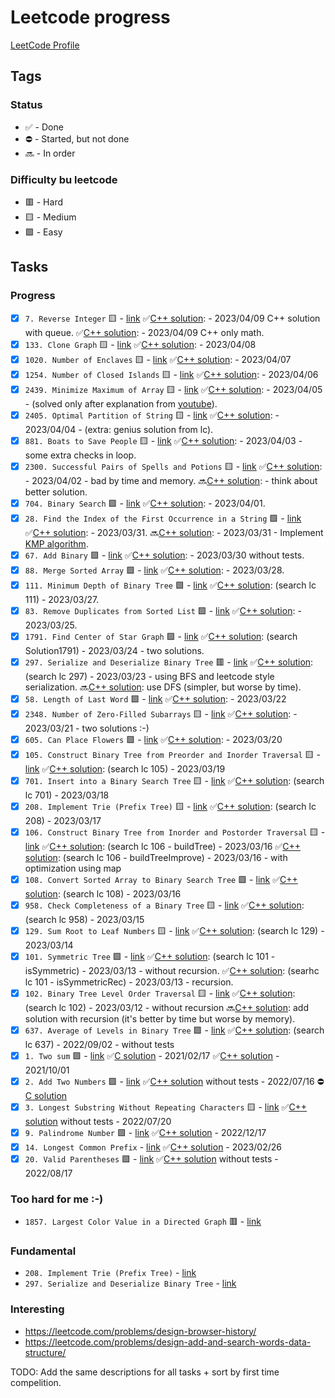# Leetcode progress

[LeetCode Profile](https://leetcode.com/Riokin/)

## Tags

### Status

- ✅ - Done
- ⛔️ - Started, but not done
- 🔜 - In order

### Difficulty bu leetcode

- 🟥 - Hard
- 🟨 - Medium
- 🟩 - Easy

## Tasks

### Progress

- [x]  `7. Reverse Integer` 🟨 - [link](https://leetcode.com/problems/reverse-integer/)
    ✅[C++ solution](./7.ReverseInteger/7.cpp): - 2023/04/09 C++ solution with queue.
    ✅[C++ solution](./7.ReverseInteger/7.cpp): - 2023/04/09 C++ only math.
- [x]  `133. Clone Graph` 🟨 - [link](https://leetcode.com/problems/clone-graph/)
    ✅[C++ solution](./133/133.cpp): - 2023/04/08
- [x]  `1020. Number of Enclaves` 🟨 - [link](https://leetcode.com/problems/number-of-enclaves/)
    ✅[C++ solution](./1020/1020.cpp): - 2023/04/07
- [x]  `1254. Number of Closed Islands` 🟨 - [link](https://leetcode.com/problems/number-of-closed-islands/)
    ✅[C++ solution](./1254/1254.cpp): - 2023/04/06
- [x]  `2439. Minimize Maximum of Array` 🟨 - [link](https://leetcode.com/problems/minimize-maximum-of-array/)
    ✅[C++ solution](./2439/2439.cpp): - 2023/04/05 - (solved only after explanation from [youtube](https://www.youtube.com/watch?v=DAQHXe1yNtM&ab_channel=AryanMittal)).
- [x]  `2405. Optimal Partition of String` 🟨 - [link](https://leetcode.com/problems/optimal-partition-of-string/)
    ✅[C++ solution](./2405/2405.cpp): - 2023/04/04 - (extra: genius solution from lc).
- [x]  `881. Boats to Save People` 🟨 - [link](https://leetcode.com/problems/boats-to-save-people/)
    ✅[C++ solution](./881/881.cpp): - 2023/04/03 - some extra checks in loop.
- [x]  `2300. Successful Pairs of Spells and Potions` 🟨 - [link](https://leetcode.com/problems/successful-pairs-of-spells-and-potions/)
    ✅[C++ solution](./2300/2300.cpp): - 2023/04/02 - bad by time and memory.
    🔜[C++ solution](./2300/2300.cpp): - think about better solution.
- [x]  `704. Binary Search` 🟩 - [link](https://leetcode.com/problems/binary-search/)
    ✅[C++ solution](./704/704.cpp): - 2023/04/01.
- [x]  `28. Find the Index of the First Occurrence in a String` 🟩 - [link](https://leetcode.com/problems/find-the-index-of-the-first-occurrence-in-a-string/)
    ✅[C++ solution](./28/28.cpp): - 2023/03/31.
    🔜[C++ solution](./28/28.cpp): - 2023/03/31 - Implement [KMP algorithm](https://www.geeksforgeeks.org/kmp-algorithm-for-pattern-searching/).
- [x]  `67. Add Binary` 🟩 - [link](https://leetcode.com/problems/add-binary/)
    ✅[C++ solution](./67/67.cpp): - 2023/03/30 without tests.
- [x]  `88. Merge Sorted Array` 🟩 - [link](https://leetcode.com/problems/merge-sorted-array/)
    ✅[C++ solution](./88/88.cpp): - 2023/03/28.
- [x]  `111. Minimum Depth of Binary Tree` 🟩 - [link](https://leetcode.com/problems/minimum-depth-of-binary-tree/)
    ✅[C++ solution](./tree.cpp): (search lc 111) - 2023/03/27.
- [x]  `83. Remove Duplicates from Sorted List` 🟩 - [link](https://leetcode.com/problems/remove-duplicates-from-sorted-list/)
    ✅[C++ solution](./83/83.cpp): - 2023/03/25.
- [x]  `1791. Find Center of Star Graph` 🟩 - [link](https://leetcode.com/problems/find-center-of-star-graph/)
    ✅[C++ solution](./graph.cpp): (search Solution1791) - 2023/03/24 - two solutions.
- [x]  `297. Serialize and Deserialize Binary Tree` 🟥 - [link](http://leetcode.com/problems/serialize-and-deserialize-binary-tree/)
    ✅[C++ solution](./tree.cpp): (search lc 297) - 2023/03/23 - using BFS and leetcode style serialization.
    🔜[C++ solution](./tree.cpp): use DFS (simpler, but worse by time).
- [x]  `58. Length of Last Word` 🟩 - [link](http://leetcode.com/problems/length-of-last-word/)
    ✅[C++ solution](./58/58.cpp): - 2023/03/22
- [x] `2348. Number of Zero-Filled Subarrays` 🟨 - [link](http://leetcode.com/problems/number-of-zero-filled-subarrays/)
    ✅[C++ solution](./2348/2348.cpp): - 2023/03/21 - two solutions :-)
- [x] `605. Can Place Flowers` 🟩 - [link](http://leetcode.com/problems/can-place-flowers/)
    ✅[C++ solution](./605/605.cpp): - 2023/03/20
- [x] `105. Construct Binary Tree from Preorder and Inorder Traversal` 🟨 - [link](http://leetcode.com/problems/construct-binary-tree-from-preorder-and-inorder-traversal/)
    ✅[C++ solution](./tree.cpp): (search lc 105) - 2023/03/19
- [x] `701. Insert into a Binary Search Tree` 🟨 - [link](http://leetcode.com/problems/insert-into-a-binary-search-tree/)
    ✅[C++ solution](./tree.cpp): (search lc 701) - 2023/03/18
- [x] `208. Implement Trie (Prefix Tree)` 🟨 - [link](http://leetcode.com/problems/implement-trie-prefix-tree/)
    ✅[C++ solution](./tree.cpp): (search lc 208) - 2023/03/17
- [x] `106. Construct Binary Tree from Inorder and Postorder Traversal` 🟨 - [link](http://leetcode.com/problems/construct-binary-tree-from-inorder-and-postorder-traversal/)
    ✅[C++ solution](./tree.cpp): (search lc 106 - buildTree) - 2023/03/16
    ✅[C++ solution](./tree.cpp): (search lc 106 - buildTreeImprove) - 2023/03/16 - with optimization using map
- [x] `108. Convert Sorted Array to Binary Search Tree` 🟩 - [link](http://leetcode.com/problems/convert-sorted-array-to-binary-search-tree/)
    ✅[C++ solution](./tree.cpp): (search lc 108) - 2023/03/16
- [x] `958. Check Completeness of a Binary Tree` 🟨 - [link](http://leetcode.com/problems/check-completeness-of-a-binary-tree/)
    ✅[C++ solution](./tree.cpp): (search lc 958) - 2023/03/15
- [x] `129. Sum Root to Leaf Numbers` 🟨 - [link](http://leetcode.com/problems/sum-root-to-leaf-numbers/)
    ✅[C++ solution](./tree.cpp): (search lc 129) - 2023/03/14
- [x] `101. Symmetric Tree` 🟩 - [link](http://leetcode.com/problems/symmetric-tree/)
    ✅[C++ solution](./tree.cpp): (search lc 101 - isSymmetric) - 2023/03/13 - without recursion.
    ✅[C++ solution](./tree.cpp): (searhc lc 101 - isSymmetricRec) - 2023/03/13 - recursion.
- [x] `102. Binary Tree Level Order Traversal` 🟨 - [link](http://leetcode.com/problems/binary-tree-level-order-traversal/)
    ✅[C++ solution](./tree.cpp): (search lc 102) - 2023/03/12 - without recursion
    🔜[C++ solution](): add solution with recursion (it's better by time but worse by memory).
- [x] `637. Average of Levels in Binary Tree` 🟩 - [link](http://leetcode.com/problems/average-of-levels-in-binary-tree/)
    ✅[C++ solution](./tree.cpp): (search lc 637) - 2022/09/02 - without tests
- [x] `1. Two sum` 🟩 - [link](http://leetcode.com/problems/two-sum/)
    ✅[C solution](./1/1.c) - 2021/02/17
    ✅[C++ solution](./1/1.c) - 2021/10/01
- [x] `2. Add Two Numbers` 🟩 - [link](https://leetcode.com/problems/add-two-numbers/)
    ✅[C++ solution](./2/2.cpp) without tests - 2022/07/16
    ⛔️[C solution](./2/2.c)
- [x] `3. Longest Substring Without Repeating Characters` 🟨 - [link](https://leetcode.com/problems/longest-substring-without-repeating-characters/)
    ✅[C++ solution](./3/3.cpp) without tests - 2022/07/20
- [x] `9. Palindrome Number` 🟩 - [link](http://leetcode.com/problems/palindrome-number/)
    ✅[C++ solution](./9/9.cpp) - 2022/12/17
- [x] `14. Longest Common Prefix` - [link](https://leetcode.com/problems/longest-common-prefix/)
    ✅[C++ solution](./14/14.cpp) - 2023/02/26
- [x] `20. Valid Parentheses` 🟩 - [link](http://leetcode.com/problems/valid-parentheses/)
    ✅[C++ solution](./20/20.cpp) without tests - 2022/08/17

### Too hard for me :-)

- `1857. Largest Color Value in a Directed Graph` 🟥 -  [link](https://leetcode.com/problems/largest-color-value-in-a-directed-graph/)

### Fundamental

- `208. Implement Trie (Prefix Tree)` - [link](http://leetcode.com/problems/implement-trie-prefix-tree/)
- `297. Serialize and Deserialize Binary Tree` - [link](http://leetcode.com/problems/serialize-and-deserialize-binary-tree/)

### Interesting

- <https://leetcode.com/problems/design-browser-history/>
- <https://leetcode.com/problems/design-add-and-search-words-data-structure/>

TODO: Add the same descriptions for all tasks + sort by first time compelition.
